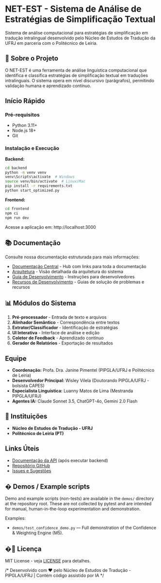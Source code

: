 # NET-EST - Sistema de Análise de Estratégias de Simplificação Textual

Sistema de análise computacional para estratégias de simplificação em tradução intralingual desenvolvido pelo Núcleo de Estudos de Tradução da UFRJ em parceria com o Politécnico de Leiria.

## 🎯 Sobre o Projeto

O NET-EST é uma ferramenta de análise linguística computacional que identifica e classifica estratégias de simplificação textual em traduções intralinguais. O sistema opera em nível discursivo (parágrafos), permitindo validação humana e aprendizado contínuo.

##  Início Rápido

### Pré-requisitos
- Python 3.11+
- Node.js 18+
- Git

### Instalação e Execução

**Backend:**
```bash
cd backend
python -m venv venv
venv\Scripts\activate  # Windows
source venv/bin/activate  # Linux/Mac
pip install -r requirements.txt
python start_optimized.py
```

**Frontend:**
```bash
cd frontend
npm ci
npm run dev
```

Acesse a aplicação em: http://localhost:3000

## 📚 Documentação

Consulte nossa documentação estruturada para mais informações:

- [Documentação Central](./DOCUMENTATION.md) - Hub com links para toda a documentação
- [Arquitetura](./ARCHITECTURE.md) - Visão detalhada da arquitetura do sistema
- [Guia de Desenvolvimento](./DEVELOPMENT.md) - Instruções para desenvolvedores
- [Recursos de Desenvolvimento](./DEVELOPMENT_RESOURCES.md) - Guias de solução de problemas e recursos

## 📊 Módulos do Sistema

1. **Pré-processador** - Entrada de texto e arquivos
2. **Alinhador Semântico** - Correspondência entre textos
3. **Extrator/Classificador** - Identificação de estratégias
4. **UI Interativa** - Interface de análise e edição
5. **Coletor de Feedback** - Aprendizado contínuo
6. **Gerador de Relatórios** - Exportação de resultados

##  Equipe

- **Coordenação:** Profa. Dra. Janine Pimentel (PIPGLA/UFRJ e Politécnico de Leiria)
- **Desenvolvedor Principal:** Wisley Vilela (Doutorando PIPGLA/UFRJ - bolsista CAPES)
- **Especialista Linguística:** Luanny Matos de Lima (Mestranda PIPGLA/UFRJ)
- **Agentes IA:** Claude Sonnet 3.5, ChatGPT-4o, Gemini 2.0 Flash

## 🏢 Instituições

- **Núcleo de Estudos de Tradução - UFRJ**
- **Politécnico de Leiria (PT)**

##  Links Úteis

- [Documentação da API](http://localhost:8000/docs) (após executar backend)
- [Repositório GitHub](https://github.com/Wisleyv/net-est-web)
- [Issues e Sugestões](https://github.com/Wisleyv/net-est-web/issues)

## � Demos / Example scripts

Demo and example scripts (non-tests) are available in the `demos/` directory at the repository root. These are not collected by pytest and are intended for manual, human-in-the-loop experimentation and demonstration.

Examples:
- `demos/test_confidence_demo.py` — Full demonstration of the Confidence & Weighting Engine (M5).


## �📄 Licença

MIT License - veja [LICENSE](LICENSE) para detalhes.

/*
Desenvolvido com ❤️ pelo Núcleo de Estudos de Tradução - PIPGLA/UFRJ | Contém código assistido por IA
*/
